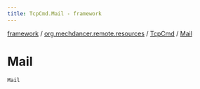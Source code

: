 ```yaml
---
title: TcpCmd.Mail - framework
---
```


[framework](../../index.html) / [org.mechdancer.remote.resources](../index.html) / [TcpCmd](index.html) / [Mail](./-mail.html)

# Mail

`Mail`